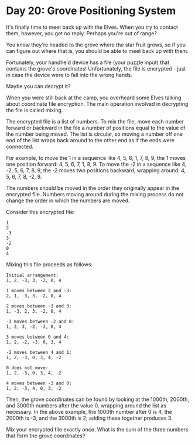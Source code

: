 # Day 20: Grove Positioning System

It's finally time to meet back up with the Elves. When you try to contact them,
however, you get no reply. Perhaps you're out of range?

You know they're headed to the grove where the star fruit grows, so if you can
figure out where that is, you should be able to meet back up with them.

Fortunately, your handheld device has a file (your puzzle input) that contains
the grove's coordinates! Unfortunately, the file is encrypted - just in case the
device were to fall into the wrong hands.

Maybe you can decrypt it?

When you were still back at the camp, you overheard some Elves talking about
coordinate file encryption. The main operation involved in decrypting the file
is called mixing.

The encrypted file is a list of numbers. To mix the file, move each number
forward or backward in the file a number of positions equal to the value of the
number being moved. The list is circular, so moving a number off one end of the
list wraps back around to the other end as if the ends were connected.

For example, to move the 1 in a sequence like 4, 5, 6, 1, 7, 8, 9, the 1 moves
one position forward: 4, 5, 6, 7, 1, 8, 9. To move the -2 in a sequence like 4,
-2, 5, 6, 7, 8, 9, the -2 moves two positions backward, wrapping around: 4, 5,
6, 7, 8, -2, 9.

The numbers should be moved in the order they originally appear in the encrypted
file. Numbers moving around during the mixing process do not change the order in
which the numbers are moved.

Consider this encrypted file:

```
1
2
-3
3
-2
0
4
```

Mixing this file proceeds as follows:

```
Initial arrangement:
1, 2, -3, 3, -2, 0, 4

1 moves between 2 and -3:
2, 1, -3, 3, -2, 0, 4

2 moves between -3 and 3:
1, -3, 2, 3, -2, 0, 4

-3 moves between -2 and 0:
1, 2, 3, -2, -3, 0, 4

3 moves between 0 and 4:
1, 2, -2, -3, 0, 3, 4

-2 moves between 4 and 1:
1, 2, -3, 0, 3, 4, -2

0 does not move:
1, 2, -3, 0, 3, 4, -2

4 moves between -3 and 0:
1, 2, -3, 4, 0, 3, -2
```

Then, the grove coordinates can be found by looking at the 1000th, 2000th, and
3000th numbers after the value 0, wrapping around the list as necessary. In the
above example, the 1000th number after 0 is 4, the 2000th is -3, and the 3000th
is 2; adding these together produces 3.

Mix your encrypted file exactly once. What is the sum of the three numbers that
form the grove coordinates?
